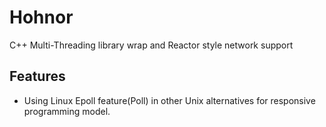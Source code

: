 # Hohnor
C++ Multi-Threading library wrap and Reactor style network support

## Features
* Using Linux Epoll feature(Poll) in other Unix alternatives for responsive programming model.
